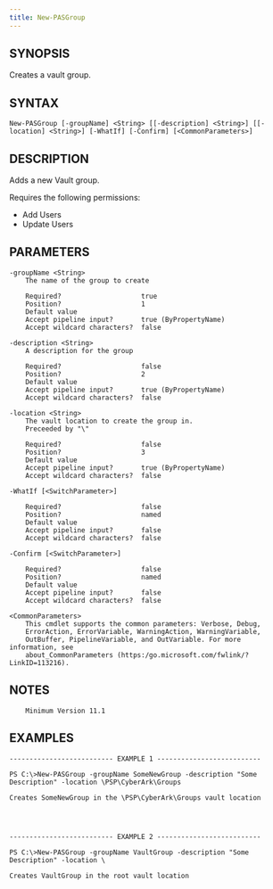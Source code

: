 ```yaml
---
title: New-PASGroup
---
```


## SYNOPSIS

Creates a vault group.

## SYNTAX

    New-PASGroup [-groupName] <String> [[-description] <String>] [[-location] <String>] [-WhatIf] [-Confirm] [<CommonParameters>]

## DESCRIPTION

Adds a new Vault group.

Requires the following permissions:

- Add Users
- Update Users

## PARAMETERS

    -groupName <String>
        The name of the group to create

        Required?                    true
        Position?                    1
        Default value
        Accept pipeline input?       true (ByPropertyName)
        Accept wildcard characters?  false

    -description <String>
        A description for the group

        Required?                    false
        Position?                    2
        Default value
        Accept pipeline input?       true (ByPropertyName)
        Accept wildcard characters?  false

    -location <String>
        The vault location to create the group in.
        Preceeded by "\"

        Required?                    false
        Position?                    3
        Default value
        Accept pipeline input?       true (ByPropertyName)
        Accept wildcard characters?  false

    -WhatIf [<SwitchParameter>]

        Required?                    false
        Position?                    named
        Default value
        Accept pipeline input?       false
        Accept wildcard characters?  false

    -Confirm [<SwitchParameter>]

        Required?                    false
        Position?                    named
        Default value
        Accept pipeline input?       false
        Accept wildcard characters?  false

    <CommonParameters>
        This cmdlet supports the common parameters: Verbose, Debug,
        ErrorAction, ErrorVariable, WarningAction, WarningVariable,
        OutBuffer, PipelineVariable, and OutVariable. For more information, see
        about_CommonParameters (https:/go.microsoft.com/fwlink/?LinkID=113216).

## NOTES

        Minimum Version 11.1

## EXAMPLES

    -------------------------- EXAMPLE 1 --------------------------

    PS C:\>New-PASGroup -groupName SomeNewGroup -description "Some Description" -location \PSP\CyberArk\Groups

    Creates SomeNewGroup in the \PSP\CyberArk\Groups vault location




    -------------------------- EXAMPLE 2 --------------------------

    PS C:\>New-PASGroup -groupName VaultGroup -description "Some Description" -location \

    Creates VaultGroup in the root vault location
